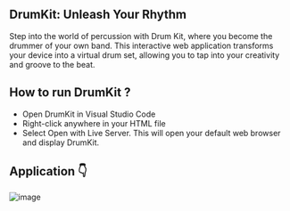 ## DrumKit: Unleash Your Rhythm
Step into the world of percussion with Drum Kit, where you become the drummer of your own band. This interactive web application transforms your device into a virtual drum set, allowing you to tap into your creativity and groove to the beat.

## How to run DrumKit ?
- Open DrumKit in Visual Studio Code
- Right-click anywhere in your HTML file
- Select Open with Live Server. This will open your default web browser and display DrumKit.

## Application 👇

![image](https://github.com/krystianGol/Drum-Kit/assets/96664023/1b51bba0-0217-4d0b-b011-dc84d0e990ed)
